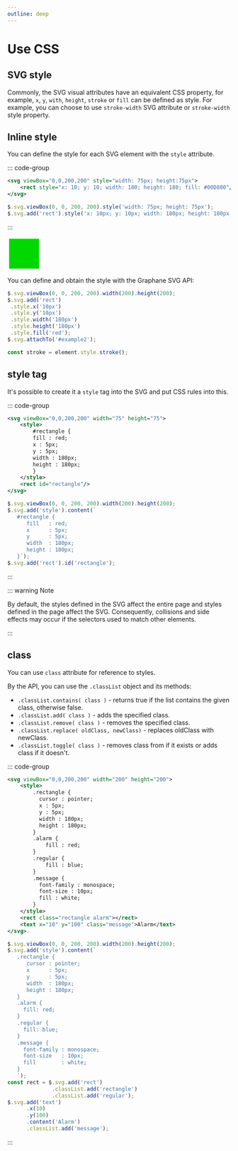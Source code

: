 ```yaml
---
outline: deep
---
```


# Use CSS

## SVG style

Commonly, the SVG visual attributes have an equivalent CSS property, for example, `x`, `y`,
`with`, `height`, `stroke` or `fill` can be defined as style. For example, you can choose to
use  `stroke-width` SVG attribute or `stroke-width` style property.

## Inline style

You can define the style for each SVG element with the `style` attribute.

::: code-group

```svg
<svg viewBox="0,0,200,200" style="width: 75px; height:75px">
    <rect style="x: 10; y: 10; width: 180; height: 180; fill: #00D800"/>
</svg>
```

```js
$.svg.viewBox(0, 0, 200, 200).style('width: 75px; height: 75px');
$.svg.add('rect').style('x: 10px; y: 10px; width: 180px; height: 180px; fill: #00D800');
```

:::

<svg viewBox="0,0,200,200" style="width: 75px; height:75px">
  <rect style="x: 10; y: 10; width: 180; height: 180; fill: #00D800"/>
</svg>

You can define and obtain the style with the Graphane SVG API:

```js
$.svg.viewBox(0, 0, 200, 200).width(200).height(200);
$.svg.add('rect')
 .style.x('10px')
 .style.y('10px')
 .style.width('180px')
 .style.height('180px')
 .style.fill('red');
$.svg.attachTo('#example2');
```

```js
const stroke = element.style.stroke();
```

## style tag

It's possible to create it a `style` tag into the SVG and put CSS rules into this.

::: code-group

```svg
<svg viewBox="0,0,200,200" width="75" height="75">
    <style>
        #rectangle {
        fill : red;
        x : 5px;
        y : 5px;
        width : 180px;
        height : 180px;
        }
    </style>
    <rect id="rectangle"/>
</svg>
```

```js
$.svg.viewBox(0, 0, 200, 200).width(200).height(200);
$.svg.add('style').content(`
   #rectangle {
      fill   : red;
      x      : 5px;
      y      : 5px;
      width  : 180px;
      height : 180px;
   }`);
$.svg.add('rect').id('rectangle');
```

:::

::: warning Note

By default, the styles defined in the SVG affect the entire page and styles defined in the page 
affect the SVG. Consequently, collisions and side effects may occur if the selectors used to match 
other elements.

:::


## class

You can use `class` attribute for reference to styles.

By the API, you can use the `.classList` object and its methods:

- `.classList.contains( class )` - returns true if the list contains the given class, otherwise
  false.
- `.classList.add( class )` - adds the specified class.
- `.classList.remove( class )` - removes the specified class.
- `.classList.replace( oldClass, newClass)` - replaces oldClass with newClass.
- `.classList.toggle( class )` - removes class from if it exists or adds class if it doesn't.

::: code-group

```svg
<svg viewBox="0,0,200,200" width="200" height="200">
    <style>
        .rectangle {
          cursor : pointer;
          x : 5px;
          y : 5px;
          width : 180px;
          height : 180px;
        }
        .alarm {
            fill : red;
        }
        .regular {
            fill : blue;
        }
        .message {
          font-family : monospace;
          font-size : 10px;
          fill : white;
        }
    </style>
    <rect class="rectangle alarm"></rect>
    <text x="10" y="100" class="message">Alarm</text>
</svg>
```

```js
$.svg.viewBox(0, 0, 200, 200).width(200).height(200);
$.svg.add('style').content(`
   .rectangle {
      cursor : pointer;
      x      : 5px;
      y      : 5px;
      width  : 180px;
      height : 180px;
   }
   .alarm {
     fill: red;
   }
   .regular {
     fill: blue;
   }
   .message {
     font-family : monospace;
     font-size   : 10px;
     fill        : white;
   }
   `);
const rect = $.svg.add('rect')
              .classList.add('rectangle')
              .classList.add('regular');
$.svg.add('text')
      .x(10)
      .y(100)
      .content('Alarm')
      .classList.add('message');
```

:::

